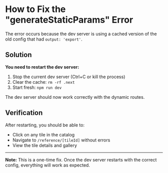 # How to Fix the "generateStaticParams" Error

The error occurs because the dev server is using a cached version of the old config that had `output: 'export'`.

## Solution

**You need to restart the dev server:**

1. Stop the current dev server (Ctrl+C or kill the process)
2. Clear the cache: `rm -rf .next`
3. Start fresh: `npm run dev`

The dev server should now work correctly with the dynamic routes.

## Verification

After restarting, you should be able to:
- Click on any tile in the catalog
- Navigate to `/reference/[tileId]` without errors
- View the tile details and gallery

---

**Note:** This is a one-time fix. Once the dev server restarts with the correct config, everything will work as expected.
